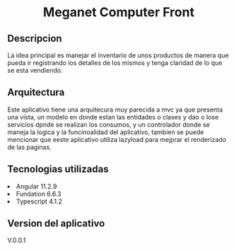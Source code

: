<h1 align="center"> Meganet Computer Front </h1>

<h2 align="left"> Descripcion</h2>
<p>
La idea principal es manejar el inventario de unos productos de manera  que pueda ir registrando los detalles de los mismos y tenga claridad de lo que se esta vendiendo.
</p>
<h2 align="left"> Arquitectura</h2>
<p>
Este aplicativo tiene una arquitecura muy parecida a mvc ya que presenta una vista, un modelo en donde estan las entidades o clases y dao o lose servicios dpnde se realizan los consumos, y un controlador donde se maneja la logica y la funcinoalidad del aplicativo, tambien se puede mencionar que eeste aplicativo utiliza lazyload para mejprar el renderizado de las paginas.
</p>
<h2 align="left"> Tecnologias utilizadas</h2>
<p>
    <li>Angular 11.2.9</li>
    <li>Fundation 6.6.3</li>
    <li>Typescript 4.1.2</li>
</p>
<h2 align="left"> Version del aplicativo</h2>
<p> V.0.0.1</p>